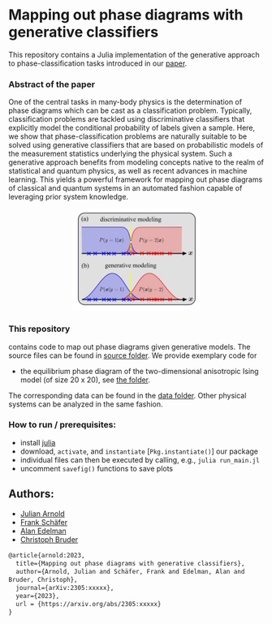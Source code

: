 # Mapping out phase diagrams with generative classifiers
This repository contains a Julia implementation of the generative approach to phase-classification tasks introduced in our
[paper](https://arxiv.org/abs/2306.xxxxx).

### Abstract of the paper
One of the central tasks in many-body physics is the determination of phase diagrams which can be cast as a classification problem. Typically, classification problems are tackled using discriminative classifiers that explicitly model the conditional probability of labels given a sample. Here, we show that phase-classification problems are naturally suitable to be solved using generative classifiers that are based on probabilistic models of the measurement statistics underlying the physical system. Such a generative approach benefits from modeling concepts native to the realm of statistical and quantum physics, as well as recent advances in machine learning. This yields a powerful framework for mapping out phase diagrams of classical and quantum systems in an automated fashion capable of leveraging prior system knowledge.

<p align="center">
<img src="./assets/method.png" width="50%" height="50%">
</p>

### This repository

contains code to map out phase diagrams given generative models. The source files can be found in [source folder](./src/). We provide exemplary code for

* the equilibrium phase diagram of the two-dimensional anisotropic Ising model (of size 20 x 20), see [the folder](./examples/Ising/).

The corresponding data can be found in the [data folder](./data/). Other physical systems can be analyzed in the same fashion.

### How to run / prerequisites:

- install [julia](https://julialang.org/downloads/)
- download, `activate`, and `instantiate` [`Pkg.instantiate()`] our package
- individual files can then be executed by calling, e.g., `julia run_main.jl`
- uncomment `savefig()` functions to save plots

## Authors:

- [Julian Arnold](https://arnoldjulian.github.io/)
- [Frank Schäfer](https://frankschae.github.io/)
- [Alan Edelman](https://math.mit.edu/~edelman/)
- [Christoph Bruder](https://quantumtheory-bruder.physik.unibas.ch/en/people/group-members/christoph-bruder/)

```
@article{arnold:2023,
  title={Mapping out phase diagrams with generative classifiers},
  author={Arnold, Julian and Schäfer, Frank and Edelman, Alan and Bruder, Christoph},
  journal={arXiv:2305:xxxxx},
  year={2023},
  url = {https://arxiv.org/abs/2305:xxxxx}
}
```
